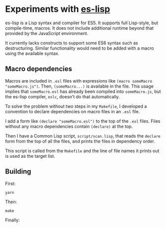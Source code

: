 # Experiments with [es-lisp](https://github.com/anko/eslisp)

es-lisp is a Lisp syntax and compiler for ES5. It supports full Lisp-style,
but compile-time, macros. It does not include additional runtime beyond that provided
by the JavaScript environment.

It currently lacks constructs to support some ES6 syntax such as destructuring.
Similar functionality would need to be added with a macro using the available
syntax.

## Macro dependencies

Macros are included in `.esl` files with expressions like `(macro someMacro
"someMacro.js")`. Then, `(someMacro...)` is available in the file. This usage
implies that `someMacro.esl` has already been compiled into `someMacro.js`, but
the es-lisp compiler, `eslc`, doesn't do that automatically.

To solve the problem without two steps in my `Makefile`, I developed a
convention to declare dependencies on macro files in an `.esl` file.

I add a form like `(declare "someMacro.esl")` to the top of the `.esl` files.
Files without any macro dependencies contain `(declare)` at the top.

Then I have a Common Lisp script, `script/scan.lisp`, that reads the `declare`
form from the top of all the files, and prints the files in dependency order.

This script is called from the `Makefile` and the line of file names it prints
out is used as the target list.

## Building

First:

    yarn
    
Then:

    make
    
Finally:

    
